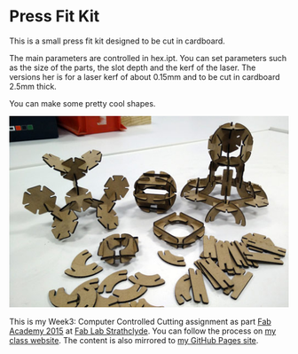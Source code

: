 # Press Fit Kit

This is a small press fit kit designed to be cut in cardboard.

The main parameters are controlled in hex.ipt. You can set parameters such as the size of the parts, the slot depth and the kerf of the laser. The versions her is for a laser kerf of about 0.15mm and to be cut in cardboard 2.5mm thick.

You can make some pretty cool shapes.

![Press fit shapes](/pressFitShapes.jpg)

This is my Week3: Computer Controlled Cutting assignment as part [Fab Academy 2015](http://www.fabacademy.org/) at [Fab Lab Strathclyde](http://www.strath.ac.uk/fablab/). You can follow the process on [my class website](http://fabacademy.org/archives/2015/eu/students/chalmers.iain/index.html). The content is also mirrored to [my GitHub Pages site](http://icchalmers.github.io/).